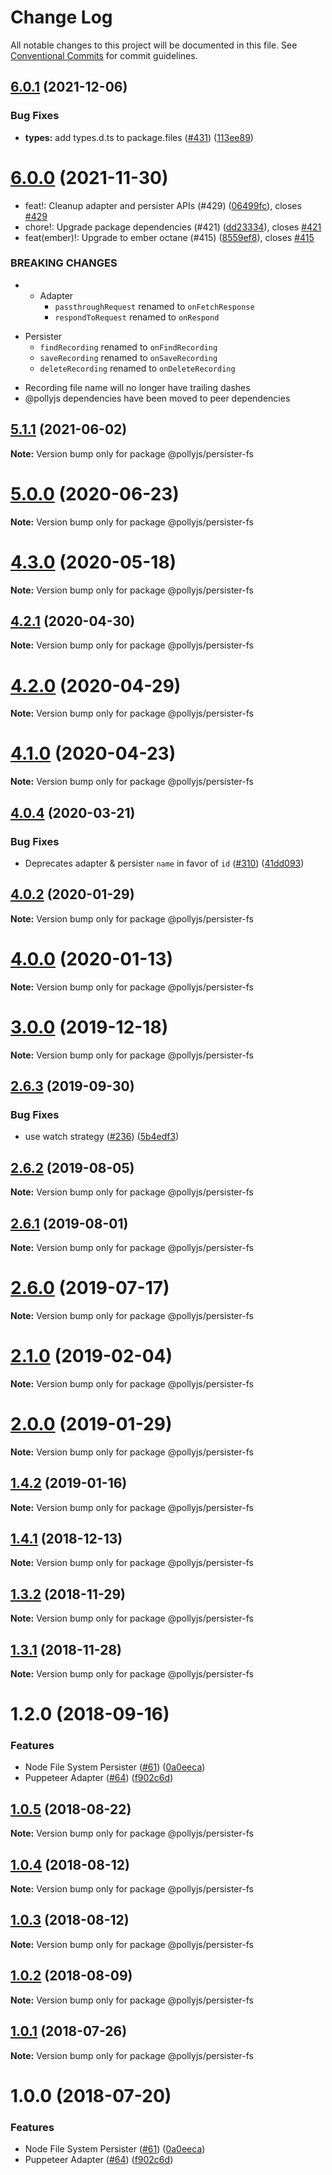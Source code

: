 # Change Log

All notable changes to this project will be documented in this file.
See [Conventional Commits](https://conventionalcommits.org) for commit guidelines.

## [6.0.1](https://github.com/netflix/pollyjs/compare/v6.0.0...v6.0.1) (2021-12-06)


### Bug Fixes

* **types:** add types.d.ts to package.files ([#431](https://github.com/netflix/pollyjs/issues/431)) ([113ee89](https://github.com/netflix/pollyjs/commit/113ee898bcf0467c5c48c15b53fc9198e2e91cb1))





# [6.0.0](https://github.com/netflix/pollyjs/compare/v5.2.0...v6.0.0) (2021-11-30)


* feat!: Cleanup adapter and persister APIs (#429) ([06499fc](https://github.com/netflix/pollyjs/commit/06499fc2d85254b3329db2bec770d173ed32bca0)), closes [#429](https://github.com/netflix/pollyjs/issues/429)
* chore!: Upgrade package dependencies (#421) ([dd23334](https://github.com/netflix/pollyjs/commit/dd23334fa9b64248e4c49c3616237bdc2f12f682)), closes [#421](https://github.com/netflix/pollyjs/issues/421)
* feat(ember)!: Upgrade to ember octane (#415) ([8559ef8](https://github.com/netflix/pollyjs/commit/8559ef8c600aefaec629870eac5f5c8953e18b16)), closes [#415](https://github.com/netflix/pollyjs/issues/415)


### BREAKING CHANGES

* - Adapter
	- `passthroughRequest` renamed to `onFetchResponse`
	- `respondToRequest` renamed to `onRespond`

- Persister
	- `findRecording` renamed to `onFindRecording`
	- `saveRecording` renamed to `onSaveRecording`
	- `deleteRecording` renamed to `onDeleteRecording`
* Recording file name will no longer have trailing dashes
* @pollyjs dependencies have been moved to peer dependencies





## [5.1.1](https://github.com/netflix/pollyjs/tree/master/packages/@pollyjs/persister-fs/compare/v5.1.0...v5.1.1) (2021-06-02)

**Note:** Version bump only for package @pollyjs/persister-fs





# [5.0.0](https://github.com/netflix/pollyjs/tree/master/packages/@pollyjs/persister-fs/compare/v4.3.0...v5.0.0) (2020-06-23)

**Note:** Version bump only for package @pollyjs/persister-fs





# [4.3.0](https://github.com/netflix/pollyjs/tree/master/packages/@pollyjs/persister-fs/compare/v4.2.1...v4.3.0) (2020-05-18)

**Note:** Version bump only for package @pollyjs/persister-fs





## [4.2.1](https://github.com/netflix/pollyjs/tree/master/packages/@pollyjs/persister-fs/compare/v4.2.0...v4.2.1) (2020-04-30)

**Note:** Version bump only for package @pollyjs/persister-fs





# [4.2.0](https://github.com/netflix/pollyjs/tree/master/packages/@pollyjs/persister-fs/compare/v4.1.0...v4.2.0) (2020-04-29)

**Note:** Version bump only for package @pollyjs/persister-fs





# [4.1.0](https://github.com/netflix/pollyjs/tree/master/packages/@pollyjs/persister-fs/compare/v4.0.4...v4.1.0) (2020-04-23)

**Note:** Version bump only for package @pollyjs/persister-fs





## [4.0.4](https://github.com/netflix/pollyjs/tree/master/packages/@pollyjs/persister-fs/compare/v4.0.3...v4.0.4) (2020-03-21)


### Bug Fixes

* Deprecates adapter & persister `name` in favor of `id` ([#310](https://github.com/netflix/pollyjs/tree/master/packages/@pollyjs/persister-fs/issues/310)) ([41dd093](https://github.com/netflix/pollyjs/tree/master/packages/@pollyjs/persister-fs/commit/41dd093))





## [4.0.2](https://github.com/netflix/pollyjs/tree/master/packages/@pollyjs/persister-fs/compare/v4.0.1...v4.0.2) (2020-01-29)

**Note:** Version bump only for package @pollyjs/persister-fs





# [4.0.0](https://github.com/netflix/pollyjs/tree/master/packages/@pollyjs/persister-fs/compare/v3.0.2...v4.0.0) (2020-01-13)

**Note:** Version bump only for package @pollyjs/persister-fs





# [3.0.0](https://github.com/netflix/pollyjs/tree/master/packages/@pollyjs/persister-fs/compare/v2.7.0...v3.0.0) (2019-12-18)

**Note:** Version bump only for package @pollyjs/persister-fs





## [2.6.3](https://github.com/netflix/pollyjs/tree/master/packages/@pollyjs/persister-fs/compare/v2.6.2...v2.6.3) (2019-09-30)


### Bug Fixes

* use watch strategy ([#236](https://github.com/netflix/pollyjs/tree/master/packages/@pollyjs/persister-fs/issues/236)) ([5b4edf3](https://github.com/netflix/pollyjs/tree/master/packages/@pollyjs/persister-fs/commit/5b4edf3))





## [2.6.2](https://github.com/netflix/pollyjs/tree/master/packages/@pollyjs/persister-fs/compare/v2.6.1...v2.6.2) (2019-08-05)

**Note:** Version bump only for package @pollyjs/persister-fs





## [2.6.1](https://github.com/netflix/pollyjs/tree/master/packages/@pollyjs/persister-fs/compare/v2.6.0...v2.6.1) (2019-08-01)

**Note:** Version bump only for package @pollyjs/persister-fs





# [2.6.0](https://github.com/netflix/pollyjs/tree/master/packages/@pollyjs/persister-fs/compare/v2.5.0...v2.6.0) (2019-07-17)

**Note:** Version bump only for package @pollyjs/persister-fs





# [2.1.0](https://github.com/netflix/pollyjs/tree/master/packages/@pollyjs/persister-fs/compare/v2.0.0...v2.1.0) (2019-02-04)

**Note:** Version bump only for package @pollyjs/persister-fs





# [2.0.0](https://github.com/netflix/pollyjs/tree/master/packages/@pollyjs/persister-fs/compare/v1.4.2...v2.0.0) (2019-01-29)

**Note:** Version bump only for package @pollyjs/persister-fs





## [1.4.2](https://github.com/netflix/pollyjs/tree/master/packages/@pollyjs/persister-fs/compare/v1.4.1...v1.4.2) (2019-01-16)

**Note:** Version bump only for package @pollyjs/persister-fs





## [1.4.1](https://github.com/netflix/pollyjs/tree/master/packages/@pollyjs/persister-fs/compare/v1.4.0...v1.4.1) (2018-12-13)

**Note:** Version bump only for package @pollyjs/persister-fs





## [1.3.2](https://github.com/netflix/pollyjs/tree/master/packages/@pollyjs/persister-fs/compare/v1.3.1...v1.3.2) (2018-11-29)

**Note:** Version bump only for package @pollyjs/persister-fs





## [1.3.1](https://github.com/netflix/pollyjs/tree/master/packages/@pollyjs/persister-fs/compare/v1.2.0...v1.3.1) (2018-11-28)

**Note:** Version bump only for package @pollyjs/persister-fs





<a name="1.2.0"></a>
# 1.2.0 (2018-09-16)


### Features

* Node File System Persister ([#61](https://github.com/netflix/pollyjs/tree/master/packages/[@pollyjs](https://github.com/pollyjs)/persister-fs/issues/61)) ([0a0eeca](https://github.com/netflix/pollyjs/tree/master/packages/@pollyjs/persister-fs/commit/0a0eeca))
* Puppeteer Adapter ([#64](https://github.com/netflix/pollyjs/tree/master/packages/[@pollyjs](https://github.com/pollyjs)/persister-fs/issues/64)) ([f902c6d](https://github.com/netflix/pollyjs/tree/master/packages/@pollyjs/persister-fs/commit/f902c6d))




<a name="1.0.5"></a>
## [1.0.5](https://github.com/netflix/pollyjs/tree/master/packages/@pollyjs/persister-fs/compare/@pollyjs/persister-fs@1.0.4...@pollyjs/persister-fs@1.0.5) (2018-08-22)




**Note:** Version bump only for package @pollyjs/persister-fs

<a name="1.0.4"></a>
## [1.0.4](https://github.com/netflix/pollyjs/tree/master/packages/@pollyjs/persister-fs/compare/@pollyjs/persister-fs@1.0.3...@pollyjs/persister-fs@1.0.4) (2018-08-12)




**Note:** Version bump only for package @pollyjs/persister-fs

<a name="1.0.3"></a>
## [1.0.3](https://github.com/netflix/pollyjs/tree/master/packages/@pollyjs/persister-fs/compare/@pollyjs/persister-fs@1.0.2...@pollyjs/persister-fs@1.0.3) (2018-08-12)




**Note:** Version bump only for package @pollyjs/persister-fs

<a name="1.0.2"></a>
## [1.0.2](https://github.com/netflix/pollyjs/tree/master/packages/@pollyjs/persister-fs/compare/@pollyjs/persister-fs@1.0.1...@pollyjs/persister-fs@1.0.2) (2018-08-09)




**Note:** Version bump only for package @pollyjs/persister-fs

<a name="1.0.1"></a>
## [1.0.1](https://github.com/netflix/pollyjs/tree/master/packages/@pollyjs/persister-fs/compare/@pollyjs/persister-fs@1.0.0...@pollyjs/persister-fs@1.0.1) (2018-07-26)




**Note:** Version bump only for package @pollyjs/persister-fs

<a name="1.0.0"></a>
# 1.0.0 (2018-07-20)


### Features

* Node File System Persister ([#61](https://github.com/netflix/pollyjs/tree/master/packages/[@pollyjs](https://github.com/pollyjs)/persister-fs/issues/61)) ([0a0eeca](https://github.com/netflix/pollyjs/tree/master/packages/@pollyjs/persister-fs/commit/0a0eeca))
* Puppeteer Adapter ([#64](https://github.com/netflix/pollyjs/tree/master/packages/[@pollyjs](https://github.com/pollyjs)/persister-fs/issues/64)) ([f902c6d](https://github.com/netflix/pollyjs/tree/master/packages/@pollyjs/persister-fs/commit/f902c6d))
